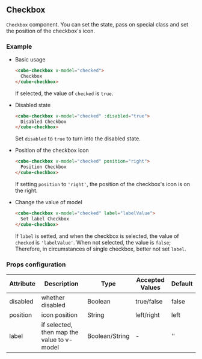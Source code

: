 ## Checkbox

`Checkbox` component. You can set the state, pass on special class and set the position of the checkbox's icon.

### Example

- Basic usage

  ```html
  <cube-checkbox v-model="checked">
    Checkbox
  </cube-checkbox>
  ```

  If selected, the value of `checked` is `true`.

- Disabled state

  ```html
  <cube-checkbox v-model="checked" :disabled="true">
    Disabled Checkbox
  </cube-checkbox>
  ```

  Set `disabled` to `true` to turn into the disabled state.

- Position of the checkbox icon

  ```html
  <cube-checkbox v-model="checked" position="right">
    Position Checkbox
  </cube-checkbox>
  ```

  If setting `position` to `'right'`, the position of the checkbox's icon is on the right.

- Change the value of model

  ```html
  <cube-checkbox v-model="checked" label="labelValue">
    Set label Checkbox
  </cube-checkbox>
  ```

  If `label` is setted, and when the checkbox is selected, the value of `checked` is `'labelValue'`. When not selected, the value is `false`; Therefore, in circumstances of single checkbox, better not set `label`.

### Props configuration

| Attribute | Description | Type | Accepted Values | Default |
| - | - | - | - | - |
| disabled | whether disabled | Boolean | true/false | false |
| position | icon position | String | left/right | left |
| label | if selected, then map the value to v-model | Boolean/String | - | '' |
